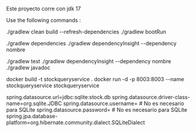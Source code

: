 Este proyecto corre con jdk 17




Use the following commands :

./gradlew clean build --refresh-dependencies
./gradlew bootRun

./gradlew dependencies
./gradlew dependencyInsight --dependency nombre

./gradlew test
./gradlew dependencyInsight --dependency nombre
./gradlew javadoc


docker build -t stockqueryservice .
docker run -d -p 8003:8003 --name stockqueryservice stockqueryservice




spring.datasource.url=jdbc:sqlite:stock.db
spring.datasource.driver-class-name=org.sqlite.JDBC
spring.datasource.username= # No es necesario para SQLite
spring.datasource.password= # No es necesario para SQLite
spring.jpa.database-platform=org.hibernate.community.dialect.SQLiteDialect